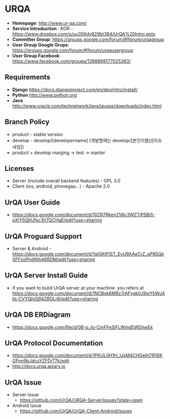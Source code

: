 # URQA
* **Homepage**: http://www.ur-qa.com/
* **Service Introduction** :  KOR - https://www.dropbox.com/s/uu356dy829bt384/UrQA%20Intro.pptx 
* **Committer Group**: https://groups.google.com/forum/#!forum/urqagroup  
* **User Group Google Grups**: https://groups.google.com/forum/#!forum/urqausergroup 
* **User Group Facebook**: https://www.facebook.com/groups/1398899177025363/
 
## Requirements
* **Django** https://docs.djangoproject.com/en/dev/intro/install/
* **Python** http://www.python.org
* **Java** http://www.oracle.com/technetwork/java/javase/downloads/index.html
 
## Branch Policy
* product - stable version 
* develop - develop/[developername]  (개발할때는 develop/[본인이름]/[이슈네임])
* product + develop marging -> test -> master 
 
## Licenses
 * Server (include overall backend features)  - GPL 3.0
 * Client (ios, android, phonegap.. )  - Apache 2.0 
 
## UrQA User Guide
* https://docs.google.com/document/d/10ZR7Rken21j8c3WZTiPSBi5-pXlYSQHJfsc3h7QCHaE/edit?usp=sharing 
 
## UrQA Proguard Support
* Server & Android - https://docs.google.com/document/d/1qIGKtFIST_EyU9XAeCrZ_qP85QkSFFzoPhdtNh46RDM/edit?usp=sharing
 
## UrQA Server Install Guide
* if you want to bulid UrQA server at your machine. you refers at  https://docs.google.com/document/d/1NCBxk6MRz7rAFygk0J9wYbWJ4bt-CVYQhjQ94ZROLr8/edit?usp=sharing

## UrQA DB ERDiagram
* https://docs.google.com/file/d/0B-p_Ig-CmFFeSlFLWmdEWDlseEk 

## UrQA Protocol Documentation
* https://docs.google.com/document/d/1PKUL0H1H_IJxM4CHGelH7R16KGFnn9bJdcuYZFDrT7k/edit
* http://docs.urqa.apiary.io

## UrQA Issue 
* Server Issue 
    * https://github.com/UrQA/URQA-Server/issues?state=open 
* Android Issue 
    * https://github.com/UrQA/UrQA-Client-Android/issues
